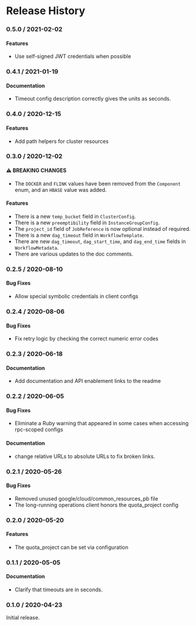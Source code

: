# Release History

### 0.5.0 / 2021-02-02

#### Features

* Use self-signed JWT credentials when possible

### 0.4.1 / 2021-01-19

#### Documentation

* Timeout config description correctly gives the units as seconds.

### 0.4.0 / 2020-12-15

#### Features

* Add path helpers for cluster resources

### 0.3.0 / 2020-12-02

#### ⚠ BREAKING CHANGES

* The `DOCKER` and `FLINK` values have been removed from the `Component` enum, and an `HBASE` value was added.

#### Features

* There is a new `temp_bucket` field in `ClusterConfig`.
* There is a new `preemptibility` field in `InstanceGroupConfig`.
* The `project_id` field of `JobReference` is now optional instead of required.
* There is a new `dag_timeout` field in `WorkflowTemplate`.
* There are new `dag_timeout`, `dag_start_time`, and `dag_end_time` fields in `WorkflowMetadata`.
* There are various updates to the doc comments.

### 0.2.5 / 2020-08-10

#### Bug Fixes

* Allow special symbolic credentials in client configs

### 0.2.4 / 2020-08-06

#### Bug Fixes

* Fix retry logic by checking the correct numeric error codes

### 0.2.3 / 2020-06-18

#### Documentation

* Add documentation and API enablement links to the readme

### 0.2.2 / 2020-06-05

#### Bug Fixes

* Eliminate a Ruby warning that appeared in some cases when accessing rpc-scoped configs

#### Documentation

* change relative URLs to absolute URLs to fix broken links.

### 0.2.1 / 2020-05-26

#### Bug Fixes

* Removed unused google/cloud/common_resources_pb file
* The long-running operations client honors the quota_project config

### 0.2.0 / 2020-05-20

#### Features

* The quota_project can be set via configuration

### 0.1.1 / 2020-05-05

#### Documentation

* Clarify that timeouts are in seconds.

### 0.1.0 / 2020-04-23

Initial release.
